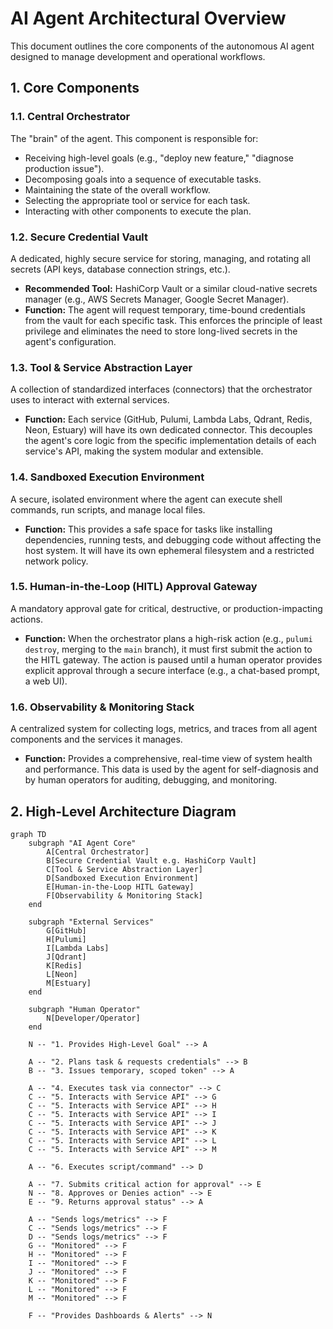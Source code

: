 # AI Agent Architectural Overview

This document outlines the core components of the autonomous AI agent designed to manage development and operational workflows.

## 1. Core Components

### 1.1. Central Orchestrator
The "brain" of the agent. This component is responsible for:
- Receiving high-level goals (e.g., "deploy new feature," "diagnose production issue").
- Decomposing goals into a sequence of executable tasks.
- Maintaining the state of the overall workflow.
- Selecting the appropriate tool or service for each task.
- Interacting with other components to execute the plan.

### 1.2. Secure Credential Vault
A dedicated, highly secure service for storing, managing, and rotating all secrets (API keys, database connection strings, etc.).
- **Recommended Tool:** HashiCorp Vault or a similar cloud-native secrets manager (e.g., AWS Secrets Manager, Google Secret Manager).
- **Function:** The agent will request temporary, time-bound credentials from the vault for each specific task. This enforces the principle of least privilege and eliminates the need to store long-lived secrets in the agent's configuration.

### 1.3. Tool & Service Abstraction Layer
A collection of standardized interfaces (connectors) that the orchestrator uses to interact with external services.
- **Function:** Each service (GitHub, Pulumi, Lambda Labs, Qdrant, Redis, Neon, Estuary) will have its own dedicated connector. This decouples the agent's core logic from the specific implementation details of each service's API, making the system modular and extensible.

### 1.4. Sandboxed Execution Environment
A secure, isolated environment where the agent can execute shell commands, run scripts, and manage local files.
- **Function:** This provides a safe space for tasks like installing dependencies, running tests, and debugging code without affecting the host system. It will have its own ephemeral filesystem and a restricted network policy.

### 1.5. Human-in-the-Loop (HITL) Approval Gateway
A mandatory approval gate for critical, destructive, or production-impacting actions.
- **Function:** When the orchestrator plans a high-risk action (e.g., `pulumi destroy`, merging to the `main` branch), it must first submit the action to the HITL gateway. The action is paused until a human operator provides explicit approval through a secure interface (e.g., a chat-based prompt, a web UI).

### 1.6. Observability & Monitoring Stack
A centralized system for collecting logs, metrics, and traces from all agent components and the services it manages.
- **Function:** Provides a comprehensive, real-time view of system health and performance. This data is used by the agent for self-diagnosis and by human operators for auditing, debugging, and monitoring.

## 2. High-Level Architecture Diagram

```mermaid
graph TD
    subgraph "AI Agent Core"
        A[Central Orchestrator]
        B[Secure Credential Vault e.g. HashiCorp Vault]
        C[Tool & Service Abstraction Layer]
        D[Sandboxed Execution Environment]
        E[Human-in-the-Loop HITL Gateway]
        F[Observability & Monitoring Stack]
    end

    subgraph "External Services"
        G[GitHub]
        H[Pulumi]
        I[Lambda Labs]
        J[Qdrant]
        K[Redis]
        L[Neon]
        M[Estuary]
    end

    subgraph "Human Operator"
        N[Developer/Operator]
    end

    N -- "1. Provides High-Level Goal" --> A

    A -- "2. Plans task & requests credentials" --> B
    B -- "3. Issues temporary, scoped token" --> A

    A -- "4. Executes task via connector" --> C
    C -- "5. Interacts with Service API" --> G
    C -- "5. Interacts with Service API" --> H
    C -- "5. Interacts with Service API" --> I
    C -- "5. Interacts with Service API" --> J
    C -- "5. Interacts with Service API" --> K
    C -- "5. Interacts with Service API" --> L
    C -- "5. Interacts with Service API" --> M

    A -- "6. Executes script/command" --> D

    A -- "7. Submits critical action for approval" --> E
    N -- "8. Approves or Denies action" --> E
    E -- "9. Returns approval status" --> A

    A -- "Sends logs/metrics" --> F
    C -- "Sends logs/metrics" --> F
    D -- "Sends logs/metrics" --> F
    G -- "Monitored" --> F
    H -- "Monitored" --> F
    I -- "Monitored" --> F
    J -- "Monitored" --> F
    K -- "Monitored" --> F
    L -- "Monitored" --> F
    M -- "Monitored" --> F

    F -- "Provides Dashboards & Alerts" --> N
```